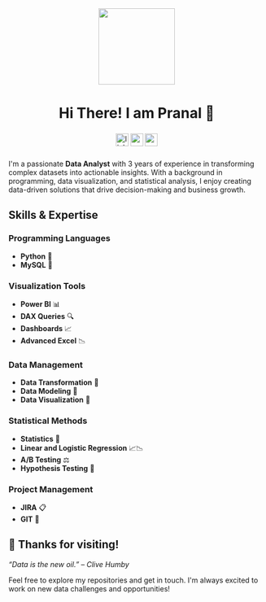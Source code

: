 <div align="center">
  <img height="150" src="https://www.icegif.com/wp-content/uploads/2023/09/icegif-47.gif"  />
</div>

###

<h1 align="center">Hi There! I am Pranal 👋</h1>

###

###

<div align="center">
  <a href="https://www.linkedin.com/in/pranal-patil-pp17/">
  <img src="https://img.shields.io/static/v1?message=LinkedIn&logo=linkedin&label=&color=0077B5&logoColor=white&labelColor=&style=for-the-badge" height="25" alt="linkedin logo"  /></a>
  
  <a href="https://www.youtube.com">
  <img src="https://img.shields.io/static/v1?message=Youtube&logo=youtube&label=&color=FF0000&logoColor=white&labelColor=&style=for-the-badge" height="25" alt="youtube logo"  /></a>
  
  <a href="mailto:patilpranal.pp17@gmail.com">
  <img src="https://img.shields.io/static/v1?message=Gmail&logo=gmail&label=&color=34A853&logoColor=white&labelColor=&style=for-the-badge" height="25" alt="youtube logo"  /></a>
</div>

###

I'm a passionate **Data Analyst** with 3 years of experience in transforming complex datasets into actionable insights. With a background in programming, data visualization, and statistical analysis, I enjoy creating data-driven solutions that drive decision-making and business growth.

## Skills & Expertise

### Programming Languages
- **Python** 🐍
- **MySQL** 💾

### Visualization Tools
- **Power BI** 📊
- **DAX Queries** 🔍
- **Dashboards** 📈
- **Advanced Excel** 📉

### Data Management
- **Data Transformation** 🔄
- **Data Modeling** 📐
- **Data Visualization** 🎨

### Statistical Methods
- **Statistics** 📏
- **Linear and Logistic Regression** 📈📉
- **A/B Testing** ⚖️
- **Hypothesis Testing** 🧪

### Project Management
- **JIRA** 📋
- **GIT** 🌳

## 

## 🌟 Thanks for visiting!
*“Data is the new oil.” – Clive Humby*

Feel free to explore my repositories and get in touch. I'm always excited to work on new data challenges and opportunities!
